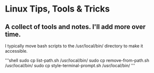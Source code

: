 # Linux Tips, Tools & Tricks

A collect of tools and notes. I'll add more over time.
---
I typically move bash scripts to the /usr/local/bin/ directory to make it accessible.

'''shell
sudo cp list-path.sh /usr/local/bin/
sudo cp remove-from-path.sh /usr/local/bin/
sudo cp style-terminal-prompt.sh /usr/local/bin/
'''

